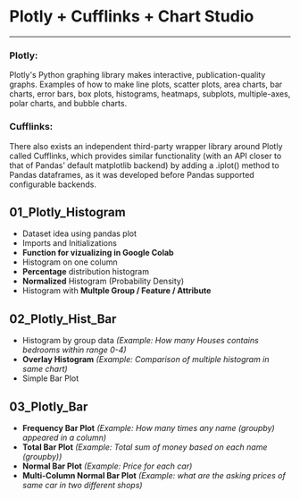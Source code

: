 # Plotly + Cufflinks + Chart Studio
___

### Plotly:
Plotly's Python graphing library makes interactive, publication-quality graphs. Examples of how to make line plots, scatter plots, area charts, bar charts, error bars, box plots, histograms, heatmaps, subplots, multiple-axes, polar charts, and bubble charts. 

### Cufflinks:
There also exists an independent third-party wrapper library around Plotly called Cufflinks, which provides similar functionality (with an API closer to that of Pandas' default matplotlib backend) by adding a .iplot() method to Pandas dataframes, as it was developed before Pandas supported configurable backends.

## 01_Plotly_Histogram
*   Dataset idea using pandas plot
*   Imports and Initializations
*   **Function for vizualizing in Google Colab**
*   Histogram on one column
*   **Percentage** distribution histogram
*   **Normalized** Histogram (Probability Density)
*   Histogram with **Multple Group / Feature / Attribute**

## 02_Plotly_Hist_Bar
*   Histogram by group data *(Example: How many Houses contains bedrooms within range 0-4)*
*   **Overlay Histogram** *(Example: Comparison of multiple histogram in same chart)*
*   Simple Bar Plot

## 03_Plotly_Bar
*   **Frequency Bar Plot** *(Example: How many times any name (groupby) appeared in a column)*
*   **Total Bar Plot** *(Example: Total sum of money based on each name (groupby))*
*   **Normal Bar Plot** *(Example: Price for each car)*
*   **Multi-Column Normal Bar Plot** *(Example: what are the asking prices of same car in two different shops)*


